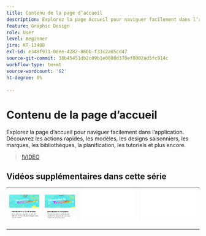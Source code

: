 ```yaml
---
title: Contenu de la page d’accueil
description: Explorez la page Accueil pour naviguer facilement dans l’application
feature: Graphic Design
role: User
level: Beginner
jira: KT-13408
exl-id: e348f971-0dee-4282-860b-f33c2a05cd47
source-git-commit: 38b45451db2c09b1e0080d370ef8002ad5fc914c
workflow-type: tm+mt
source-wordcount: '62'
ht-degree: 0%

---
```


# Contenu de la page d’accueil

Explorez la page d’accueil pour naviguer facilement dans l’application. Découvrez les actions rapides, les modèles, les designs saisonniers, les marques, les bibliothèques, la planification, les tutoriels et plus encore.

>[!VIDEO](https://video.tv.adobe.com/v/3426924?quality=12&learn=on&hidetitle=true)

## Vidéos supplémentaires dans cette série

<table style="table-layout:fixed">
<tr>
    <td>
      <a href="quick-actions.md">
         <img alt="Présentation des actions rapides" src="assets/quick-actions.png" />
      </a>
    </td>
    <td>
      <a href="introduction-templates.md">
         <img alt="Présentation des actions rapides" src="assets/introduction-templates.png" />
      </a>
    </td>
    <td>
      <img alt="Espaceur" src="../assets/Whitespacer.png" />
      <div>
      <br>
    </td>
   <td>
      <img alt="Espaceur" src="../assets/Whitespacer.png" />
      <div>
      <br>
   </td>
</tr>
</table>
